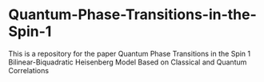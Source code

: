 # Quantum-Phase-Transitions-in-the-Spin-1
This is a repository for the paper Quantum Phase Transitions in the Spin 1 Bilinear-Biquadratic Heisenberg Model Based on Classical and Quantum Correlations
